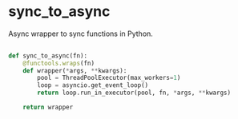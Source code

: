 # sync_to_async
Async wrapper to sync functions in Python.
```python
    
def sync_to_async(fn):
    @functools.wraps(fn)
    def wrapper(*args, **kwargs):
        pool = ThreadPoolExecutor(max_workers=1)
        loop = asyncio.get_event_loop()
        return loop.run_in_executor(pool, fn, *args, **kwargs)

    return wrapper
```
